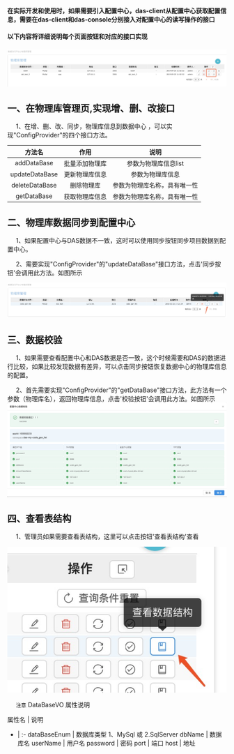 #### 在实际开发和使用时，如果需要引入配置中心，das-client从配置中心获取配置信息，需要在das-client和das-console分别接入对配置中心的读写操作的接口

#### 以下内容将详细说明每个页面按钮和对应的接口实现

![image](img/物理库到配置中心-1.png)

## 一、在物理库管理页,实现增、删、改接口

&nbsp;&nbsp;&nbsp;&nbsp; 1、在增、删、改、同步，物理库信息到数据中心 ，可以实现"ConfigProvider"的四个接口方法。

方法名 | 作用 | 说明 
 :-:| :-: | :-: |
addDataBase | 批量添加物理库 | 参数为物理库信息list
updateDataBase | 更新物理库信息| 参数为物理库信息
deleteDataBase | 删除物理库 | 参数为物理库名称，具有唯一性
getDataBase | 获取物理库信息 | 参数为物理库名称，具有唯一性

## 二、物理库数据同步到配置中心

&nbsp;&nbsp;&nbsp;&nbsp; 1、如果配置中心与DAS数据不一致，这时可以使用同步按钮同步项目数据到配置中心。

&nbsp;&nbsp;&nbsp;&nbsp; 2、需要实现"ConfigProvider"的"updateDataBase"接口方法，点击'同步按钮'会调用此方法。如图所示

![image](img/物理库到配置中心-2.png)

## 三、数据校验
&nbsp;&nbsp;&nbsp;&nbsp; 1、如果需要查看配置中心和DAS数据是否一致，这个时候需要和DAS的数据进行比较，如果比较发现数据有差异，可以点击同步按钮恢复数据中心的物理库信息的配置。

&nbsp;&nbsp;&nbsp;&nbsp; 2、首先需要实现"ConfigProvider"的"getDataBase"接口方法，此方法有一个参数（物理库名），返回物理库信息，点击'校验按钮'会调用此方法。如图所示
![image](img/物理库到配置中心-3.png)

 
## 四、查看表结构
&nbsp;&nbsp;&nbsp;&nbsp; 1、管理员如果需要查看表结构，这里可以点击按钮'查看表结构'查看

![image](img/物理库到配置中心-4.png)


&nbsp;&nbsp;&nbsp;&nbsp; `注意` DataBaseVO 属性说明

属性名 | 说明 
- | :-
dataBaseEnum  | 数据库类型 1、MySql 或 2.SqlServer
dbName | 数据库名
userName | 用户名
password | 密码
port | 端口
host | 地址

